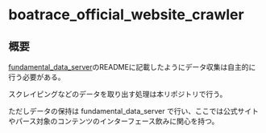 # boatrace_official_website_crawler

## 概要

<a href="https://github.com/togane/boatrace_fundamental_data_server">fundamental_data_server</a>のREADMEに記載したようにデータ収集は自主的に行う必要がある。

スクレイピングなどのデータを取り出す処理は本リポジトリで行う。

ただしデータの保持は fundamental_data_server で行い、ここでは公式サイトやパース対象のコンテンツのインターフェース飲みに関心を持つ。
